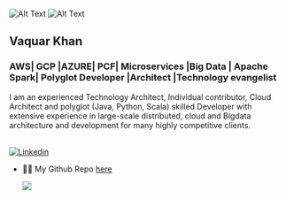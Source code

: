 ![Alt Text](https://cms-assets.tutsplus.com/uploads/users/108/posts/21424/image/run-animation-4-8-final2.gif ) ![Alt Text](https://build-it-yourself.com/s-programs/images/geek-gif.gif )



## Vaquar Khan
### AWS| GCP |AZURE| PCF| Microservices |Big Data | Apache Spark| Polyglot Developer |Architect |Technology evangelist

I am an experienced Technology Architect, Individual contributor, Cloud Architect and polyglot (Java, Python, Scala) 
skilled Developer with extensive experience in large-scale distributed, cloud and Bigdata architecture and development
for many highly competitive clients. <br/> <br/>


[![Linkedin](https://woodinvillechamber.org/wp-content/uploads/2017/11/Linked-In-Logo-614x461.jpg)](https://www.linkedin.com/in/%E2%97%84-vaquar-khan-%E2%96%BA-%E2%98%85%E2%9C%94-b695577/)

- 👨‍💻 My Github Repo  [here](https://github.com/vaquarkhan?tab=repositories)


  <img align="center" src="https://github-profile-trophy.vercel.app/?username=vaquarkhan&theme=gruvbox" />




